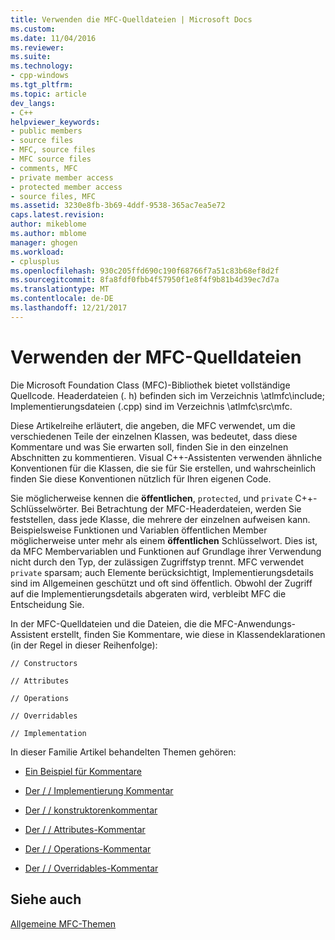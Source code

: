 ```yaml
---
title: Verwenden die MFC-Quelldateien | Microsoft Docs
ms.custom: 
ms.date: 11/04/2016
ms.reviewer: 
ms.suite: 
ms.technology:
- cpp-windows
ms.tgt_pltfrm: 
ms.topic: article
dev_langs:
- C++
helpviewer_keywords:
- public members
- source files
- MFC, source files
- MFC source files
- comments, MFC
- private member access
- protected member access
- source files, MFC
ms.assetid: 3230e8fb-3b69-4ddf-9538-365ac7ea5e72
caps.latest.revision: 
author: mikeblome
ms.author: mblome
manager: ghogen
ms.workload:
- cplusplus
ms.openlocfilehash: 930c205ffd690c190f68766f7a51c83b68ef8d2f
ms.sourcegitcommit: 8fa8fdf0fbb4f57950f1e8f4f9b81b4d39ec7d7a
ms.translationtype: MT
ms.contentlocale: de-DE
ms.lasthandoff: 12/21/2017
---
```

# <a name="using-the-mfc-source-files"></a>Verwenden der MFC-Quelldateien
Die Microsoft Foundation Class (MFC)-Bibliothek bietet vollständige Quellcode. Headerdateien (. h) befinden sich im Verzeichnis \atlmfc\include; Implementierungsdateien (.cpp) sind im Verzeichnis \atlmfc\src\mfc.  
  
 Diese Artikelreihe erläutert, die angeben, die MFC verwendet, um die verschiedenen Teile der einzelnen Klassen, was bedeutet, dass diese Kommentare und was Sie erwarten soll, finden Sie in den einzelnen Abschnitten zu kommentieren. Visual C++-Assistenten verwenden ähnliche Konventionen für die Klassen, die sie für Sie erstellen, und wahrscheinlich finden Sie diese Konventionen nützlich für Ihren eigenen Code.  
  
 Sie möglicherweise kennen die **öffentlichen**, `protected`, und `private` C++-Schlüsselwörter. Bei Betrachtung der MFC-Headerdateien, werden Sie feststellen, dass jede Klasse, die mehrere der einzelnen aufweisen kann. Beispielsweise Funktionen und Variablen öffentlichen Member möglicherweise unter mehr als einem **öffentlichen** Schlüsselwort. Dies ist, da MFC Membervariablen und Funktionen auf Grundlage ihrer Verwendung nicht durch den Typ, der zulässigen Zugriffstyp trennt. MFC verwendet `private` sparsam; auch Elemente berücksichtigt, Implementierungsdetails sind im Allgemeinen geschützt und oft sind öffentlich. Obwohl der Zugriff auf die Implementierungsdetails abgeraten wird, verbleibt MFC die Entscheidung Sie.  
  
 In der MFC-Quelldateien und die Dateien, die die MFC-Anwendungs-Assistent erstellt, finden Sie Kommentare, wie diese in Klassendeklarationen (in der Regel in dieser Reihenfolge):  
  
 `// Constructors`  
  
 `// Attributes`  
  
 `// Operations`  
  
 `// Overridables`  
  
 `// Implementation`  
  
 In dieser Familie Artikel behandelten Themen gehören:  
  
-   [Ein Beispiel für Kommentare](../mfc/an-example-of-the-comments.md)  
  
-   [Der / / Implementierung Kommentar](../mfc/decrement-implementation-comment.md)  
  
-   [Der / / konstruktorenkommentar](../mfc/decrement-constructors-comment.md)  
  
-   [Der / / Attributes-Kommentar](../mfc/decrement-attributes-comment.md)  
  
-   [Der / / Operations-Kommentar](../mfc/decrement-operations-comment.md)  
  
-   [Der / / Overridables-Kommentar](../mfc/decrement-overridables-comment.md)  
  
## <a name="see-also"></a>Siehe auch  
 [Allgemeine MFC-Themen](../mfc/general-mfc-topics.md)

